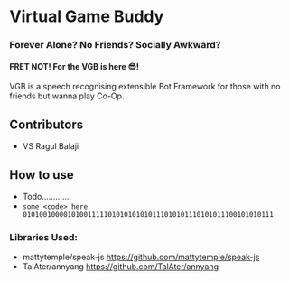 # Virtual Game Buddy
### Forever Alone? No Friends? Socially Awkward?
#### FRET NOT! For the VGB is here :sunglasses:!
VGB is a speech recognising extensible Bot Framework for those with no friends but wanna play Co-Op.

## Contributors
- VS Ragul Balaji

## How to use
- Todo.............
- ``` some <code> here 01010010000101001111101010101010111010101110101011100101010111 ```

### Libraries Used:
- mattytemple/speak-js https://github.com/mattytemple/speak-js
- TalAter/annyang https://github.com/TalAter/annyang
